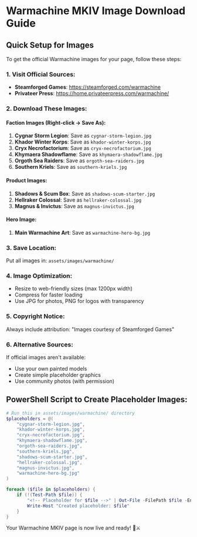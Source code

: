 # Warmachine MKIV Image Download Guide

## Quick Setup for Images

To get the official Warmachine images for your page, follow these steps:

### 1. Visit Official Sources:
- **Steamforged Games**: https://steamforged.com/warmachine
- **Privateer Press**: https://home.privateerpress.com/warmachine/

### 2. Download These Images:

#### Faction Images (Right-click → Save As):
1. **Cygnar Storm Legion**: Save as `cygnar-storm-legion.jpg`
2. **Khador Winter Korps**: Save as `khador-winter-korps.jpg`  
3. **Cryx Necrofactorium**: Save as `cryx-necrofactorium.jpg`
4. **Khymaera Shadowflame**: Save as `khymaera-shadowflame.jpg`
5. **Orgoth Sea Raiders**: Save as `orgoth-sea-raiders.jpg`
6. **Southern Kriels**: Save as `southern-kriels.jpg`

#### Product Images:
1. **Shadows & Scum Box**: Save as `shadows-scum-starter.jpg`
2. **Hellraker Colossal**: Save as `hellraker-colossal.jpg`
3. **Magnus & Invictus**: Save as `magnus-invictus.jpg`

#### Hero Image:
1. **Main Warmachine Art**: Save as `warmachine-hero-bg.jpg`

### 3. Save Location:
Put all images in: `assets/images/warmachine/`

### 4. Image Optimization:
- Resize to web-friendly sizes (max 1200px width)
- Compress for faster loading
- Use JPG for photos, PNG for logos with transparency

### 5. Copyright Notice:
Always include attribution: "Images courtesy of Steamforged Games"

### 6. Alternative Sources:
If official images aren't available:
- Use your own painted models
- Create simple placeholder graphics
- Use community photos (with permission)

## PowerShell Script to Create Placeholder Images:

```powershell
# Run this in assets/images/warmachine/ directory
$placeholders = @(
    "cygnar-storm-legion.jpg",
    "khador-winter-korps.jpg", 
    "cryx-necrofactorium.jpg",
    "khymaera-shadowflame.jpg",
    "orgoth-sea-raiders.jpg",
    "southern-kriels.jpg",
    "shadows-scum-starter.jpg",
    "hellraker-colossal.jpg",
    "magnus-invictus.jpg",
    "warmachine-hero-bg.jpg"
)

foreach ($file in $placeholders) {
    if (!(Test-Path $file)) {
        "<!-- Placeholder for $file -->" | Out-File -FilePath $file -Encoding UTF8
        Write-Host "Created placeholder: $file"
    }
}
```

Your Warmachine MKIV page is now live and ready! 🎲⚔️
